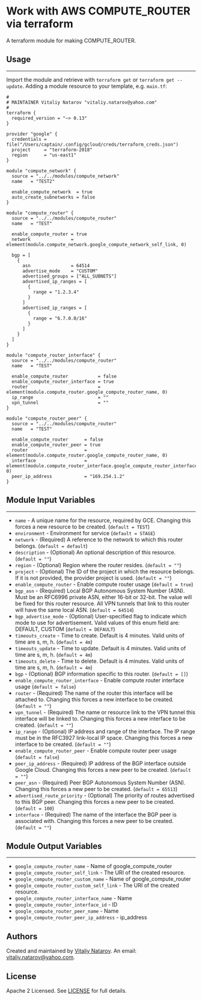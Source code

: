 # Work with AWS COMPUTE_ROUTER via terraform

A terraform module for making COMPUTE_ROUTER.


## Usage
----------------------
Import the module and retrieve with ```terraform get``` or ```terraform get --update```. Adding a module resource to your template, e.g. `main.tf`:

```
#
# MAINTAINER Vitaliy Natarov "vitaliy.natarov@yahoo.com"
#
terraform {
  required_version = "~> 0.13"
}

provider "google" {
  credentials = file("/Users/captain/.config/gcloud/creds/terraform_creds.json")
  project     = "terraform-2018"
  region      = "us-east1"
}

module "compute_network" {
  source = "../../modules/compute_network"
  name   = "TEST2"

  enable_compute_network  = true
  auto_create_subnetworks = false
}

module "compute_router" {
  source = "../../modules/compute_router"
  name   = "TEST"

  enable_compute_router = true
  network               = element(module.compute_network.google_compute_network_self_link, 0)

  bgp = [
    {
      asn               = 64514
      advertise_mode    = "CUSTOM"
      advertised_groups = ["ALL_SUBNETS"]
      advertised_ip_ranges = [
        {
          range = "1.2.3.4"
        }
      ]
      advertised_ip_ranges = [
        {
          range = "6.7.0.0/16"
        }
      ]
    }
  ]
}

module "compute_router_interface" {
  source = "../../modules/compute_router"
  name   = "TEST"

  enable_compute_router           = false
  enable_compute_router_interface = true
  router                          = element(module.compute_router.google_compute_router_name, 0)
  ip_range                        = ""
  vpn_tunnel                      = ""
}

module "compute_router_peer" {
  source = "../../modules/compute_router"
  name   = "TEST"

  enable_compute_router      = false
  enable_compute_router_peer = true
  router                     = element(module.compute_router.google_compute_router_name, 0)
  interface                  = element(module.compute_router_interface.google_compute_router_interface_name, 0)
  peer_ip_address            = "169.254.1.2"
}
```

## Module Input Variables
----------------------
- `name` - A unique name for the resource, required by GCE. Changing this forces a new resource to be created. (`default = TEST`)
- `environment` - Environment for service (`default = STAGE`)
- `network` - (Required) A reference to the network to which this router belongs. (`default = default`)
- `description` - (Optional) An optional description of this resource. (`default = ""`)
- `region` - (Optional) Region where the router resides. (`default = ""`)
- `project` - (Optional) The ID of the project in which the resource belongs. If it is not provided, the provider project is used. (`default = ""`)
- `enable_compute_router` - Enable compute router usage (`default = true`)
- `bgp_asn` - (Required) Local BGP Autonomous System Number (ASN). Must be an RFC6996 private ASN, either 16-bit or 32-bit. The value will be fixed for this router resource. All VPN tunnels that link to this router will have the same local ASN. (`default = 64514`)
- `bgp_advertise_mode` - (Optional) User-specified flag to indicate which mode to use for advertisement. Valid values of this enum field are: DEFAULT, CUSTOM (`default = DEFAULT`)
- `timeouts_create` - Time to create. Default is 4 minutes. Valid units of time are s, m, h. (`default = 4m`)
- `timeouts_update` - Time to update. Default is 4 minutes. Valid units of time are s, m, h. (`default = 4m`)
- `timeouts_delete` - Time to delete. Default is 4 minutes. Valid units of time are s, m, h. (`default = 4m`)
- `bgp` -  (Optional) BGP information specific to this router. (`default = []`)
- `enable_compute_router_interface` - Enable compute router interface usage (`default = false`)
- `router` - (Required) The name of the router this interface will be attached to. Changing this forces a new interface to be created. (`default = ""`)
- `vpn_tunnel` - (Required) The name or resource link to the VPN tunnel this interface will be linked to. Changing this forces a new interface to be created. (`default = ""`)
- `ip_range` - (Optional) IP address and range of the interface. The IP range must be in the RFC3927 link-local IP space. Changing this forces a new interface to be created. (`default = ""`)
- `enable_compute_router_peer` - Enable compute router peer usage (`default = false`)
- `peer_ip_address` - (Required) IP address of the BGP interface outside Google Cloud. Changing this forces a new peer to be created. (`default = ""`)
- `peer_asn` - (Required) Peer BGP Autonomous System Number (ASN). Changing this forces a new peer to be created. (`default = 65513`)
- `advertised_route_priority` - (Optional) The priority of routes advertised to this BGP peer. Changing this forces a new peer to be created. (`default = 100`)
- `interface` - (Required) The name of the interface the BGP peer is associated with. Changing this forces a new peer to be created. (`default = ""`)

## Module Output Variables
----------------------
- `google_compute_router_name` - Name of google_compute_router
- `google_compute_router_self_link` - The URI of the created resource.
- `google_compute_router_custom_name` - Name of google_compute_router
- `google_compute_router_custom_self_link` - The URI of the created resource.
- `google_compute_router_interface_name` - Name
- `google_compute_router_interface_id` - ID
- `google_compute_router_peer_name` - Name
- `google_compute_router_peer_ip_address` - ip_address


## Authors

Created and maintained by [Vitaliy Natarov](https://github.com/SebastianUA). An email: [vitaliy.natarov@yahoo.com](vitaliy.natarov@yahoo.com).

## License

Apache 2 Licensed. See [LICENSE](https://github.com/SebastianUA/terraform/blob/master/LICENSE) for full details.

